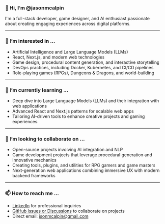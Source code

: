 ### 👋 Hi, I’m @jasonmcalpin

I'm a full-stack developer, game designer, and AI enthusiast passionate about creating engaging experiences across digital platforms.

---

### 👀 I’m interested in ...
- Artificial Intelligence and Large Language Models (LLMs)
- React, Next.js, and modern web technologies
- Game design, procedural content generation, and interactive storytelling
- DevOps practices, including Docker, Kubernetes, and CI/CD pipelines
- Role-playing games (RPGs), Dungeons & Dragons, and world-building

---

### 🌱 I’m currently learning ...
- Deep dive into Large Language Models (LLMs) and their integration with web applications
- Advanced React and Next.js patterns for scalable web apps
- Tailoring AI-driven tools to enhance creative projects and gaming experiences

---

### 💞️ I’m looking to collaborate on ...
- Open-source projects involving AI integration and NLP
- Game development projects that leverage procedural generation and innovative mechanics
- Creating tools, plugins, and utilities for RPG gamers and game masters
- Next-generation web applications combining immersive UX with modern backend frameworks

---

### 📫 How to reach me ...
- [LinkedIn](https://www.linkedin.com/in/jasonmcalpin) for professional inquiries
- [GitHub Issues or Discussions](https://github.com/jasonmcalpin) to collaborate on projects
- Direct email: <a href="mailto:jsonmcalpin&#64;gmail&#46;com">jsonmcalpin&#64;gmail&#46;com</a>

<!---
jasonmcalpin/jasonmcalpin is a ✨ special ✨ repository because its `README.md` (this file) appears on your GitHub profile.
You can click the Preview link to take a look at your changes.
--->
